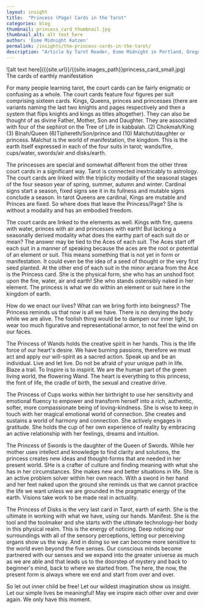 ```yaml
---
layout: insight
title:  "Princess (Page) Cards in the Tarot"
categories: blog
thumbnail: princess_card_thumbnail.jpg
thumbnail_alt: alt text here
author: 'Esme Midnight Katzen'
permalink: /insights/the-princess-cards-in-the-tarot/
description: "Article by Tarot Reader, Esme Midnight in Portland, Oregon. A meditation on..."
---
```

<div markdown=1 id="post-intro-img">
![alt text here]({{site.url}}/{{site.images_path}}princess_card_small.jpg)
</div>
The cards of earthly manifestation

For many people learning tarot, the court cards can be fairly enigmatic or confusing as a whole. The court cards feature four figures per suit comprising sixteen cards. Kings, Queens, princes and princesses (there are variants naming the last two knights and pages respectively and then a system that flips knights and kings as titles altogether). They can also be thought of as divine Father, Mother, Son and Daughter. They are associated with four of the sephirot on the Tree of Life in kabbalah. (2) Chokmah/King (3) Binah/Queen (6)Tiphereth/Son/prince and (10) Malchut/daughter or princess. Malchut is the world of manifestation, the kingdom. This is the earth itself expressed in each of the four suits in tarot; wands/fire, cups/water, swords/air and disks/earth. 

The princesses are special and somewhat different from the other three court cards in a significant way. Tarot is connected inextricably to astrology. The court cards are linked with the triplicity modality of the seasonal stages of the four season year of spring, summer, autumn and winter. Cardinal signs start a season, fixed signs see it in its fullness and mutable signs conclude a season. In tarot Queens are cardinal, Kings are mutable and Princes are fixed. So where does that leave the Princess/Page? She is without a modality and has an embodied freedom. 

The court cards are linked to the elements as well. Kings with fire, queens with water, princes with air and princesses with earth! But lacking a seasonally derived modality what does the earthy part of each suit do or mean? The answer may be tied to the Aces of each suit. The Aces start off each suit in a manner of speaking because the aces are the root or potential of an element or suit. This means something that is not yet in form or manifestation. It could even be the idea of a seed of thought or the very first seed planted. At the other end of each suit in the minor arcana from the Ace is the Princess card. She is the physical form, she who has an unshod foot upon the fire, water, air and earth! She who stands ostensibly naked in her element. The princess is what we do within an element or suit here in the kingdom of earth. 

How do we enact our lives? What can we bring forth into beingness? The Princess reminds us that now is all we have. There is no denying the body while we are alive. The foolish thing would be to dampen our inner light, to wear too much figurative and representational armor, to not feel the wind on our faces. 

The Princess of Wands holds the creative spirit in her hands. This is the life force of our heart's desire. We have burning passions, therefore we must act and apply our will-spirit as a sacred action. Speak up and be an individual. Live and let live. Do not be afraid of your unique path in life. Blaze a trail. To Inspire is to inspirit. We are the human part of the green living world, the flowering Wand. The heart is everything to this princess, the font of life, the cradle of birth, the sexual and creative drive. 

The Princess of Cups works within her birthright to use her sensitivity and emotional fluency to empower and transform herself into a rich, authentic, softer, more compassionate being of loving-kindness. She is wise to keep in touch with her magical emotional world of connection. She creates and sustains a world of harmony and connection. She actively engages in gratitude. She holds the cup of her own experience of reality by embracing an active relationship with her feelings, dreams and intuition. 

The Princess of Swords is the daughter of the Queen of Swords. While her mother uses intellect and knowledge to find clarity and solutions, the princess creates new ideas and thought-forms that are needed in her present world. SHe is a crafter of culture and finding meaning with what she has in her circumstances. She makes new and better situations in life. She is an active problem solver within her own reach. With a sword in her hand and her feet naked upon the ground she reminds us that we cannot practice the life we want unless we are grounded in the pragmatic energy of the earth. Visions take work to be made real in actuality. 

The Princess of Disks is the very last card in Tarot, earth of earth. She is the ultimate in working with what we have, using our hands. Manifest. She is the tool and the toolmaker and she starts with the ultimate technology-her body in this physical realm. This is the energy of noticing. Deep noticing our surroundings with all of the sensory perceptions, letting our perceiving organs show us the way. And in doing so we can become more sensitive to the world even beyond the five senses. Our conscious minds become partnered with our senses and we expand into the greater universe as much as we are able and that leads us to the doorstep of mystery and back to beginner's mind, back to where we started from. The here, the now, the present form is always where we end and start from over and over. 

So let out inner child be free! Let our wildest imagination show us insight. Let our simple lives be meaningful! May we inspire each other over and over again. We only have this moment. 